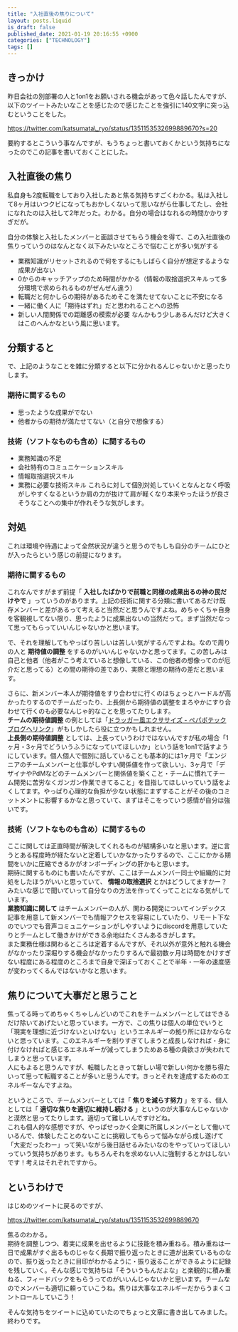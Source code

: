 ```yaml
---
title: "入社直後の焦りについて"
layout: posts.liquid
is_draft: false
published_date: 2021-01-19 20:16:55 +0900
categories: ["TECHNOLOGY"]
tags: []
---
```


## きっかけ
昨日会社の別部署の人と1on1をお願いされる機会があって色々話したんですが、以下のツイートみたいなことを感じたので感じたことを強引に140文字に突っ込むということをした。

https://twitter.com/katsumata\_ryo/status/1351153532699889670?s=20

要約するとこういう事なんですが、もうちょっと書いておくかという気持ちになったのでこの記事を書いておくことにした。

## 入社直後の焦り
私自身も2度転職をしており入社したあと焦る気持ちすごくわかる。私は入社して8ヶ月はいつクビになってもおかしくないって思いながら仕事してたし、会社になれたのは入社して2年だった。わかる。自分の場合はなれるの時間かかりすぎだが。

自分の体験と入社したメンバーと面談させてもらう機会を得て、この入社直後の焦りっていうのはなんとなく以下みたいなところで悩むことが多い気がする

- 業務知識がリセットされるので何をするにもしばらく自分が想定するような成果が出ない
- 0からのキャッチアップのため時間がかかる（情報の取捨選択スキルって多分環境で求められるものがぜんぜん違う）
- 転職だと何かしらの期待があるためそこを満たせてないことに不安になる
- 一緒に働く人に「期待はずれ」だと思われることへの恐怖
- 新しい人間関係での距離感の模索が必要
なんかもう少しあるんだけど大きくはこのへんかなという風に思います。

## 分類すると
で、上記のようなことを雑に分類すると以下に分かれるんじゃないかと思ったりします。

### 期待に関するもの
- 思ったような成果がでない
- 他者からの期待が満たせてない（と自分で想像する）
### 技術（ソフトなものも含め）に関するもの
- 業務知識の不足
- 会社特有のコミュニケーションスキル
- 情報取捨選択スキル
- 業務に必要な技術スキル
これらに対して個別対処していくとなんとなく呼吸がしやすくなるというか肩の力が抜けて肩が軽くなり本来やったほうが良さそうなことへの集中が作れそうな気がします。

## 対処
これは環境や待遇によって全然状況が違うと思うのでもしも自分のチームにひとが入ったらという感じの前提になります。

### 期待に関するもの
これなんですがまず前提「 **入社したばかりで前職と同様の成果出るの神の民だけやで** 」っていうのがあります。上記の技術に関する分類に書いてあるだけ既存メンバーと差があるって考えると当然だと思うんですよね。めちゃくちゃ自身を客観視してない限り、思ったように成果出ないの当然だって。まず当然だなって思ってもらっていいんじゃないかと思います。

で、それを理解してもやっぱり苦しいは苦しい気がするんですよね。なので周りの人と **期待値の調整** をするのがいいんじゃないかと思ってます。この苦しみは自己と他者（他者がこう考えていると想像している、この他者の想像ってのが厄介だと思ってる）との間の期待の差であり、実際と理想の期待の差だと思います。

さらに、新メンバー本人が期待値をすり合わせに行くのはちょっとハードルが高かったりするのでチームだったり、上長側から期待値の調整をまろやかにすり合わせて行くのも必要なんじゃ的なことを思ってたりします。  
**チームの期待値調整** の例としては「[ドラッガー風エクササイズ - ペパボテックブログへリンク](https://tech.pepabo.com/2017/07/07/the-drucker-exercise/)」がもしかしたら役に立つかもしれません。  
**上長側の期待値調整** としては、上長っていうわけではないんですが私の場合「1ヶ月・3ヶ月でどういうふうになっていてほしいか」という話を1on1で話すようにしています。個人個人で個別に話していることも基本的には1ヶ月で「エンジニアのチームメンバーと仕事がしやすい関係値を作って欲しい」、3ヶ月で「デザイナやPdMなどのチームメンバーと関係値を築くこと・チームに慣れてチーム開発に苦労なくガンガン作業できてること」を目指してほしいっていう話をよくしてます。やっぱり心理的な負担が少ない状態にまずすることがその後のコミットメントに影響するかなと思っていて、まずはそこをっていう感情が自分は強いです。

### 技術（ソフトなものも含め）に関するもの
ここに関しては正直時間が解決してくれるものが結構多いなと思います。逆に言うとある程度時が経たないと定着していかなかったりするので、ここにかかる期間をいかに圧縮できるかがオンボーディングの肝かもと思います。  
期待に関するものにも書いたんですが、ここはチームメンバー同士や組織的に対処をしたほうがいいと思っていて、 **情報の取捨選択** とかはどうしてますかー？みたいな感じで聞いていって自分なりの方法を作ってくってことになる気がしています。  
**業務知識に関して** はチームメンバーの人が、関わる開発についてインデックス記事を用意して新メンバーでも情報アクセスを容易にしていたり、リモート下なのでいつでも音声コミュニケーションがしやすいようにdiscordを用意していたりとチームとして働きかけができる余地はたくさんあるきがします。  
また業務仕様は関わるところは定着するんですが、それ以外が意外と触れる機会がなかったり深堀りする機会がなかったりするんで最初数ヶ月は時間をかけすぎない程度にある程度のところまで自身で深ぼっておくことで半年・一年の速度感が変わってくるんではないかなと思います。

## 焦りについて大事だと思うこと
焦ってる時ってめちゃくちゃしんどいのでこれをチームメンバーとしてはできるだけ除いてあげたいと思っています。一方で、この焦りは個人の単位でいうと「現実を理想に近づけないといけない」というエネルギーの拠り所にほかならないと思っています。このエネルギーを削りすぎてしまうと成長しなければ・身に付けなければと感じるエネルギーが減ってしまうためある種の貪欲さが失われてしまうと思っています。  
人にもよると思うんですが、転職したときって新しい場で新しい何かを勝ち得たいって思って転職することが多いと思うんです。きっとそれを達成するためのエネルギーなんですよね。

というところで、チームメンバーとしては「 **焦りを減らす努力** 」をする、個人としては「 **適切な焦りを適切に維持し続ける** 」というのが大事なんじゃないかと漠然と思ってたりします。適切って難しいんですけどね。  
これも個人的な感想ですが、やっぱせっかく企業に所属しメンバーとして働いているんで、体験したことのないことに挑戦してもらって悩みながら成し遂げて「大変だったわー」って笑いながら後日話せるみたいなのをやっていってほしいっていう気持ちがあります。もちろんそれを求めない人に強制するとかはしないです！考えはそれぞれですから。

## というわけで
はじめのツイートに戻るのですが、

https://twitter.com/katsumata\_ryo/status/1351153532699889670

焦るのわかる。  
期待を調整しつつ、着実に成果を出せるように技能を積み重ねる。積み重ねは一日で成果がすぐ出るものじゃなく長期で振り返ったときに道が出来ているものなので、振り返ったときに目印がわかるように・振り返ることができるように記録を残していく。そんな感じで気持ちは「そういうもんだよな」と楽観的に積み重ねる、フィードバックをもらうってのがいいんじゃないかと思います。チームなのでメンバーも適切に頼っていこうね。焦りは大事なエネルギーだからうまくコントロールしていこう！

そんな気持ちをツイートに込めていたのでちょっと文章に書き出してみました。終わりです。


